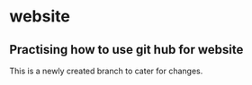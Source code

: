# website
## Practising how to use git hub for website
This is a newly created branch to cater for changes.
